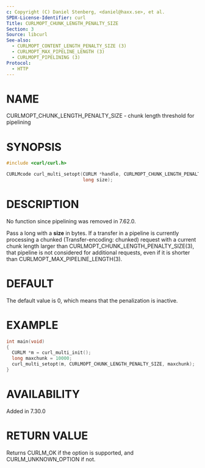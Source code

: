 ```yaml
---
c: Copyright (C) Daniel Stenberg, <daniel@haxx.se>, et al.
SPDX-License-Identifier: curl
Title: CURLMOPT_CHUNK_LENGTH_PENALTY_SIZE
Section: 3
Source: libcurl
See-also:
  - CURLMOPT_CONTENT_LENGTH_PENALTY_SIZE (3)
  - CURLMOPT_MAX_PIPELINE_LENGTH (3)
  - CURLMOPT_PIPELINING (3)
Protocol:
  - HTTP
---
```


# NAME

CURLMOPT_CHUNK_LENGTH_PENALTY_SIZE - chunk length threshold for pipelining

# SYNOPSIS

~~~c
#include <curl/curl.h>

CURLMcode curl_multi_setopt(CURLM *handle, CURLMOPT_CHUNK_LENGTH_PENALTY_SIZE,
                            long size);
~~~

# DESCRIPTION

No function since pipelining was removed in 7.62.0.

Pass a long with a **size** in bytes. If a transfer in a pipeline is
currently processing a chunked (Transfer-encoding: chunked) request with a
current chunk length larger than CURLMOPT_CHUNK_LENGTH_PENALTY_SIZE(3),
that pipeline is not considered for additional requests, even if it is shorter
than CURLMOPT_MAX_PIPELINE_LENGTH(3).

# DEFAULT

The default value is 0, which means that the penalization is inactive.

# EXAMPLE

~~~c
int main(void)
{
  CURLM *m = curl_multi_init();
  long maxchunk = 10000;
  curl_multi_setopt(m, CURLMOPT_CHUNK_LENGTH_PENALTY_SIZE, maxchunk);
}
~~~

# AVAILABILITY

Added in 7.30.0

# RETURN VALUE

Returns CURLM_OK if the option is supported, and CURLM_UNKNOWN_OPTION if not.
